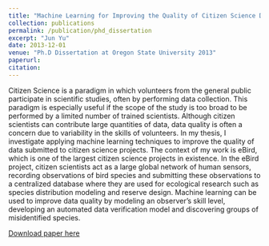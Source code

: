 ```yaml
---
title: "Machine Learning for Improving the Quality of Citizen Science Data."
collection: publications
permalink: /publication/phd_dissertation
excerpt: "Jun Yu"
date: 2013-12-01
venue: "Ph.D Dissertation at Oregon State University 2013"
paperurl:
citation:
---
```

Citizen Science is a paradigm in which volunteers from the general public participate in scientific studies, often by performing data collection. This paradigm is especially useful if the scope of the study is too broad to be performed by a limited number of trained scientists. Although citizen scientists can contribute large quantities of data, data quality is often a concern due to variability in the skills of volunteers. In my thesis, I investigate applying machine learning techniques to improve the quality of data submitted to citizen science projects. The context of my work is eBird, which is one of the largest citizen science projects in existence. In the eBird project, citizen scientists act as a large global network of human sensors, recording observations of bird species and submitting these observations to a centralized database where they are used for ecological research such as species distribution modeling and reserve design. Machine learning can be used to improve data quality by modeling an observer’s skill level, developing an automated data verification model and discovering groups of misidentified species.

[Download paper here](https://github.com/zariable/zariable.github.io/blob/master/files/phd_dissertation.pdf)